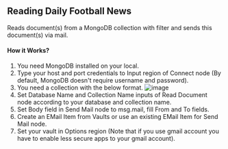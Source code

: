 
## Reading Daily Football News
Reads document(s) from a MongoDB collection with filter and sends this document(s) via mail.



#### How it Works?
 1. You need MongoDB installed on your local.
 2. Type your host and port credentials to Input region of Connect node (By default, MongoDB doesn't require username and password).
 3. You need a collection with the below format.
  ![image](https://user-images.githubusercontent.com/74293190/132520938-f7dc44cf-dbf5-41cb-bb20-ecde74f63f46.png)
 4. Set Database Name and Collection Name inputs of Read Document node according to your database and collection name.
 5. Set Body field in Send Mail node to msg.mail, fill From and To fields.
 6. Create an EMail Item from Vaults or use an existing EMail Item for Send Mail node.
 7. Set your vault in Options region (Note that if you use gmail account you have to enable less secure apps to your gmail account).